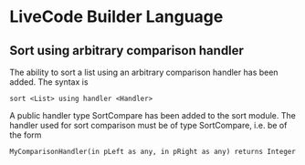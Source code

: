 # LiveCode Builder Language

## Sort using arbitrary comparison handler

The ability to sort a list using an arbitrary comparison handler has been added. The syntax is 

``` sort <List> using handler <Handler> ```

A public handler type SortCompare has been added to the sort module. 
The handler used for sort comparison must be of type SortCompare, i.e. be of the form

```MyComparisonHandler(in pLeft as any, in pRight as any) returns Integer```